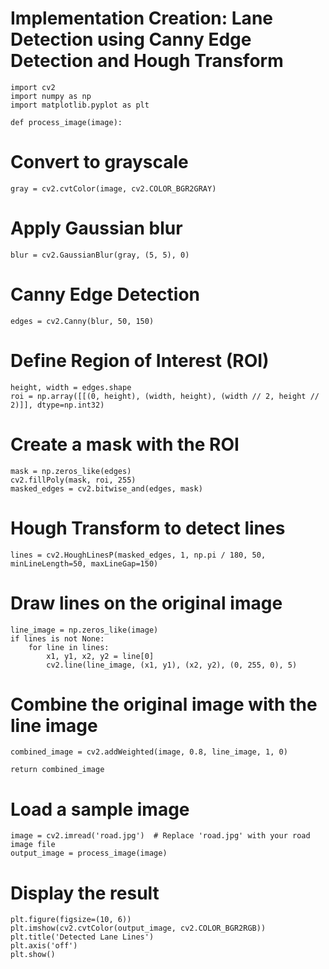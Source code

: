 # Implementation Creation: Lane Detection using Canny Edge Detection and Hough Transform

    import cv2
    import numpy as np
    import matplotlib.pyplot as plt

    def process_image(image):
# Convert to grayscale
    gray = cv2.cvtColor(image, cv2.COLOR_BGR2GRAY)
    
# Apply Gaussian blur
    blur = cv2.GaussianBlur(gray, (5, 5), 0)
    
# Canny Edge Detection
    edges = cv2.Canny(blur, 50, 150)
    
# Define Region of Interest (ROI)
    height, width = edges.shape
    roi = np.array([[(0, height), (width, height), (width // 2, height // 2)]], dtype=np.int32)
    
# Create a mask with the ROI
    mask = np.zeros_like(edges)
    cv2.fillPoly(mask, roi, 255)
    masked_edges = cv2.bitwise_and(edges, mask)
    
# Hough Transform to detect lines
    lines = cv2.HoughLinesP(masked_edges, 1, np.pi / 180, 50, minLineLength=50, maxLineGap=150)
    
# Draw lines on the original image
    line_image = np.zeros_like(image)
    if lines is not None:
        for line in lines:
            x1, y1, x2, y2 = line[0]
            cv2.line(line_image, (x1, y1), (x2, y2), (0, 255, 0), 5)
    
# Combine the original image with the line image
    combined_image = cv2.addWeighted(image, 0.8, line_image, 1, 0)
    
    return combined_image

# Load a sample image
    image = cv2.imread('road.jpg')  # Replace 'road.jpg' with your road image file
    output_image = process_image(image)

# Display the result
    plt.figure(figsize=(10, 6))
    plt.imshow(cv2.cvtColor(output_image, cv2.COLOR_BGR2RGB))
    plt.title('Detected Lane Lines')
    plt.axis('off')
    plt.show()
